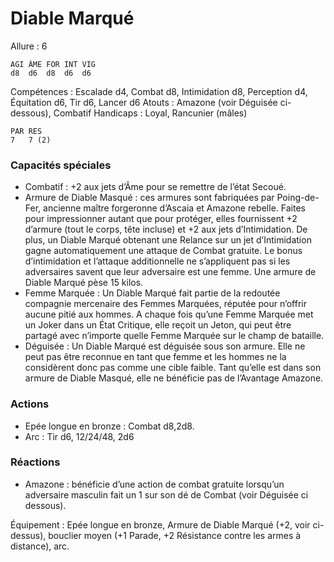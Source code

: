 # Diable Marqué

Allure : 6

	AGI	ÂME	FOR	INT	VIG
	d8	d6	d8	d6	d6

Compétences : Escalade d4, Combat d8, Intimidation d8, Perception d4, Équitation d6, Tir d6, Lancer d6
Atouts : Amazone (voir Déguisée ci-dessous), Combatif
Handicaps : Loyal, Rancunier (mâles)

	PAR	RES
	7	7 (2)

### Capacités spéciales
- Combatif  : +2 aux jets d’Âme pour se remettre de l’état Secoué.
- Armure de Diable Masqué : ces armures sont fabriquées par Poing-de-Fer, ancienne maître forgeronne d’Ascaia et Amazone rebelle. Faites pour impressionner autant que pour protéger, elles fournissent +2 d’armure (tout le corps, tête incluse) et +2 aux jets d’Intimidation. De plus, un Diable Marqué obtenant une Relance sur un jet d’Intimidation gagne automatiquement une attaque de Combat gratuite. Le bonus d’intimidation et l’attaque additionnelle ne s’appliquent pas si les adversaires savent que leur adversaire est une femme. Une armure de Diable Marqué pèse 15 kilos.
- Femme Marquée : Un Diable Marqué fait partie de la redoutée compagnie mercenaire des Femmes Marquées, réputée pour n’offrir aucune pitié aux hommes. A chaque fois qu’une Femme Marquée met un Joker dans un État Critique, elle reçoit un Jeton, qui peut être partagé avec n’importe quelle Femme Marquée sur le champ de bataille.
- Déguisée : Un Diable Marqué est déguisée sous son armure. Elle ne peut pas être reconnue en tant que femme et les hommes ne la considèrent donc pas comme une cible faible. Tant qu’elle est dans son armure de Diable Masqué, elle ne bénéficie pas de l’Avantage Amazone.

### Actions
- Epée longue en bronze : Combat d8,2d8.
- Arc : Tir d6, 12/24/48, 2d6

### Réactions
- Amazone : bénéficie d’une action de combat gratuite lorsqu’un adversaire masculin fait un 1 sur son dé de Combat (voir Déguisée ci dessous).

Équipement : Epée longue en bronze, Armure de Diable Marqué (+2, voir ci-dessus), bouclier moyen (+1 Parade, +2 Résistance contre les armes à distance), arc.
